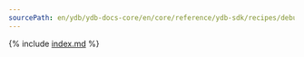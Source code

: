 ```yaml
---
sourcePath: en/ydb/ydb-docs-core/en/core/reference/ydb-sdk/recipes/debug/logs.md
---
```


{% include [index.md](_includes/logs.md) %}
